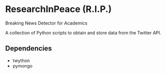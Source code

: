 # ResearchInPeace (R.I.P.)
Breaking News Detector for Academics

A collection of Python scripts to obtain and store data from the Twitter API.

## Dependencies

* twython
* pymongo